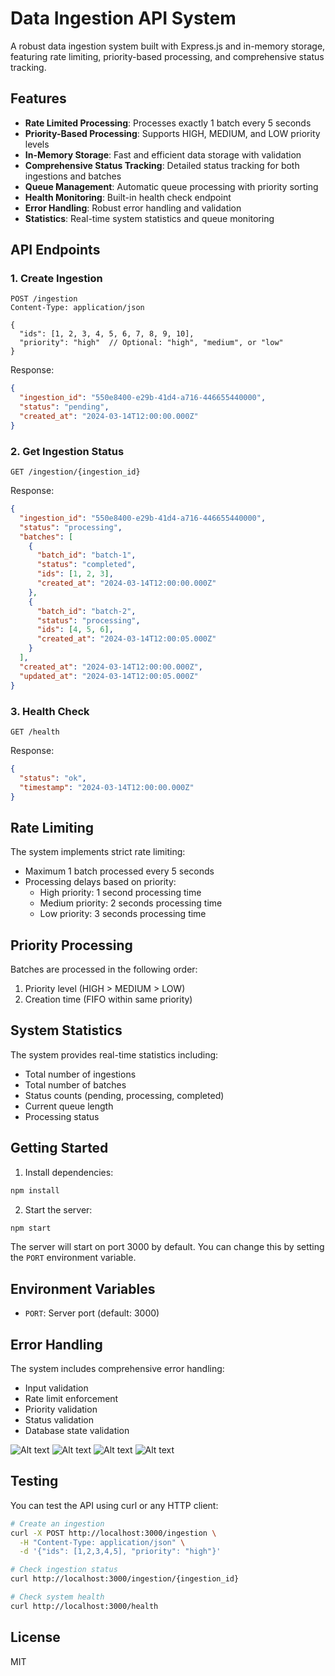 # Data Ingestion API System

A robust data ingestion system built with Express.js and in-memory storage, featuring rate limiting, priority-based processing, and comprehensive status tracking.

## Features

- **Rate Limited Processing**: Processes exactly 1 batch every 5 seconds
- **Priority-Based Processing**: Supports HIGH, MEDIUM, and LOW priority levels
- **In-Memory Storage**: Fast and efficient data storage with validation
- **Comprehensive Status Tracking**: Detailed status tracking for both ingestions and batches
- **Queue Management**: Automatic queue processing with priority sorting
- **Health Monitoring**: Built-in health check endpoint
- **Error Handling**: Robust error handling and validation
- **Statistics**: Real-time system statistics and queue monitoring

## API Endpoints

### 1. Create Ingestion
```http
POST /ingestion
Content-Type: application/json

{
  "ids": [1, 2, 3, 4, 5, 6, 7, 8, 9, 10],
  "priority": "high"  // Optional: "high", "medium", or "low"
}
```

Response:
```json
{
  "ingestion_id": "550e8400-e29b-41d4-a716-446655440000",
  "status": "pending",
  "created_at": "2024-03-14T12:00:00.000Z"
}
```

### 2. Get Ingestion Status
```http
GET /ingestion/{ingestion_id}
```

Response:
```json
{
  "ingestion_id": "550e8400-e29b-41d4-a716-446655440000",
  "status": "processing",
  "batches": [
    {
      "batch_id": "batch-1",
      "status": "completed",
      "ids": [1, 2, 3],
      "created_at": "2024-03-14T12:00:00.000Z"
    },
    {
      "batch_id": "batch-2",
      "status": "processing",
      "ids": [4, 5, 6],
      "created_at": "2024-03-14T12:00:05.000Z"
    }
  ],
  "created_at": "2024-03-14T12:00:00.000Z",
  "updated_at": "2024-03-14T12:00:05.000Z"
}
```

### 3. Health Check
```http
GET /health
```

Response:
```json
{
  "status": "ok",
  "timestamp": "2024-03-14T12:00:00.000Z"
}
```

## Rate Limiting

The system implements strict rate limiting:
- Maximum 1 batch processed every 5 seconds
- Processing delays based on priority:
  - High priority: 1 second processing time
  - Medium priority: 2 seconds processing time
  - Low priority: 3 seconds processing time

## Priority Processing

Batches are processed in the following order:
1. Priority level (HIGH > MEDIUM > LOW)
2. Creation time (FIFO within same priority)

## System Statistics

The system provides real-time statistics including:
- Total number of ingestions
- Total number of batches
- Status counts (pending, processing, completed)
- Current queue length
- Processing status

## Getting Started

1. Install dependencies:
```bash
npm install
```

2. Start the server:
```bash
npm start
```

The server will start on port 3000 by default. You can change this by setting the `PORT` environment variable.

## Environment Variables

- `PORT`: Server port (default: 3000)

## Error Handling

The system includes comprehensive error handling:
- Input validation
- Rate limit enforcement
- Priority validation
- Status validation
- Database state validation


![Alt text](screenshots/1.png)
![Alt text](screenshots/2.png)
![Alt text](screenshots/3.png)
![Alt text](screenshots/4.png)


## Testing

You can test the API using curl or any HTTP client:

```bash
# Create an ingestion
curl -X POST http://localhost:3000/ingestion \
  -H "Content-Type: application/json" \
  -d '{"ids": [1,2,3,4,5], "priority": "high"}'

# Check ingestion status
curl http://localhost:3000/ingestion/{ingestion_id}

# Check system health
curl http://localhost:3000/health
```

## License

MIT 